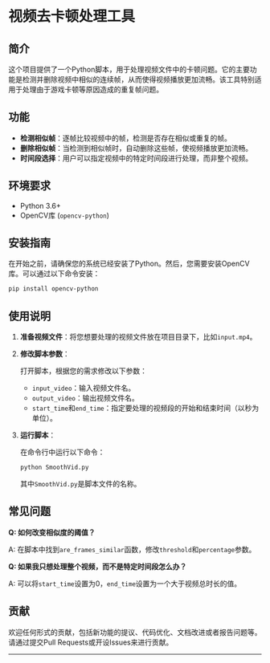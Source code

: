 # 视频去卡顿处理工具

## 简介

这个项目提供了一个Python脚本，用于处理视频文件中的卡顿问题。它的主要功能是检测并删除视频中相似的连续帧，从而使得视频播放更加流畅。该工具特别适用于处理由于游戏卡顿等原因造成的重复帧问题。

## 功能

- **检测相似帧**：逐帧比较视频中的帧，检测是否存在相似或重复的帧。
- **删除相似帧**：当检测到相似帧时，自动删除这些帧，使视频播放更加流畅。
- **时间段选择**：用户可以指定视频中的特定时间段进行处理，而非整个视频。

## 环境要求

- Python 3.6+
- OpenCV库 (`opencv-python`)

## 安装指南

在开始之前，请确保您的系统已经安装了Python。然后，您需要安装OpenCV库。可以通过以下命令安装：

```bash
pip install opencv-python
```

## 使用说明

1. **准备视频文件**：将您想要处理的视频文件放在项目目录下，比如`input.mp4`。

2. **修改脚本参数**：
   
   打开脚本，根据您的需求修改以下参数：
   - `input_video`：输入视频文件名。
   - `output_video`：输出视频文件名。
   - `start_time`和`end_time`：指定要处理的视频段的开始和结束时间（以秒为单位）。

3. **运行脚本**：

   在命令行中运行以下命令：

   ```bash
   python SmoothVid.py
   ```

   其中`SmoothVid.py`是脚本文件的名称。

## 常见问题

**Q: 如何改变相似度的阈值？**

A: 在脚本中找到`are_frames_similar`函数，修改`threshold`和`percentage`参数。

**Q: 如果我只想处理整个视频，而不是特定时间段怎么办？**

A: 可以将`start_time`设置为0，`end_time`设置为一个大于视频总时长的值。

## 贡献

欢迎任何形式的贡献，包括新功能的提议、代码优化、文档改进或者报告问题等。请通过提交Pull Requests或开设Issues来进行贡献。

---
